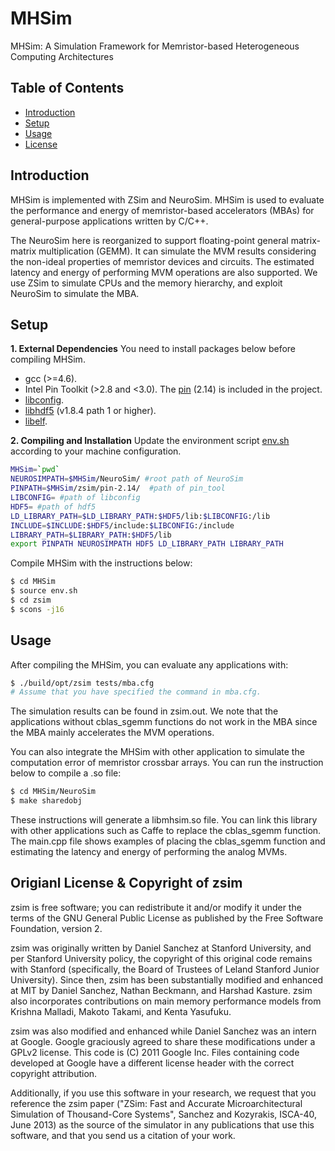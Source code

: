 # MHSim

MHSim: A Simulation Framework for Memristor-based Heterogeneous Computing Architectures

## Table of Contents

- [Introduction](#Introduction)
- [Setup](#Setup)
- [Usage](#usage)
- [License](#origianl-license--copyright-of-zsim)

## Introduction

MHSim is implemented with ZSim and NeuroSim. MHSim is used to evaluate the performance and energy of memristor-based accelerators (MBAs) for general-purpose applications written by C/C++.

The NeuroSim here is reorganized to support floating-point general matrix-matrix multiplication (GEMM). It can simulate the MVM results considering the non-ideal properties of memristor devices and circuits. The estimated latency and energy of performing MVM operations are also supported. We use ZSim to simulate CPUs and the memory hierarchy, and exploit NeuroSim to simulate the MBA.


## Setup

**1. External Dependencies**
You need to install packages below before compiling MHSim.
- gcc (>=4.6).
- Intel Pin Toolkit (>2.8 and <3.0). The [pin](https://github.com/burymyname/pin-2.14) (2.14) is included in the project. 
- [libconfig](http://www.hyperrealm.com/libconfig).
- [libhdf5](https://github.com/HDFGroup/hdf5) (v1.8.4 path 1 or higher).
- [libelf](https://github.com/WolfgangSt/libelf).


**2. Compiling and Installation**
Update the environment script [env.sh](env.sh) according to your machine configuration.

```sh
MHSim=`pwd`
NEUROSIMPATH=$MHSim/NeuroSim/ #root path of NeuroSim
PINPATH=$MHSim/zsim/pin-2.14/  #path of pin_tool
LIBCONFIG= #path of libconfig
HDF5= #path of hdf5
LD_LIBRARY_PATH=$LD_LIBRARY_PATH:$HDF5/lib:$LIBCONFIG:/lib
INCLUDE=$INCLUDE:$HDF5/include:$LIBCONFIG:/include
LIBRARY_PATH=$LIBRARY_PATH:$HDF5/lib
export PINPATH NEUROSIMPATH HDF5 LD_LIBRARY_PATH LIBRARY_PATH
```

Compile MHSim with the instructions below:
```sh
$ cd MHSim
$ source env.sh
$ cd zsim
$ scons -j16
```

## Usage

After compiling the MHSim, you can evaluate any applications with: 

```sh
$ ./build/opt/zsim tests/mba.cfg
# Assume that you have specified the command in mba.cfg.
```

The simulation results can be found in zsim.out. We note that the applications without cblas_sgemm functions do not work in the MBA since the MBA mainly accelerates the MVM operations.

You can also integrate the MHSim with other application to simulate the computation error of memristor crossbar arrays. You can run the instruction below to compile a .so file:

```sh
$ cd MHSim/NeuroSim
$ make sharedobj
```
These instructions will generate a libmhsim.so file. You can link this library with other applications such as Caffe to replace the cblas_sgemm function. The main.cpp file shows examples of placing the cblas_sgemm function and estimating the latency and energy of performing the analog MVMs.

## Origianl License & Copyright of zsim

zsim is free software; you can redistribute it and/or modify it under the terms of the GNU General Public License as published by the Free Software Foundation, version 2.

zsim was originally written by Daniel Sanchez at Stanford University, and per Stanford University policy, the copyright of this original code remains with Stanford (specifically, the Board of Trustees of Leland Stanford Junior University). Since then, zsim has been substantially modified and enhanced at MIT by Daniel Sanchez, Nathan Beckmann, and Harshad Kasture. zsim also incorporates contributions on main memory performance models from Krishna Malladi, Makoto Takami, and Kenta Yasufuku.

zsim was also modified and enhanced while Daniel Sanchez was an intern at Google. Google graciously agreed to share these modifications under a GPLv2 license. This code is (C) 2011 Google Inc. Files containing code developed at Google have a different license header with the correct copyright attribution.

Additionally, if you use this software in your research, we request that you reference the zsim paper ("ZSim: Fast and Accurate Microarchitectural Simulation of Thousand-Core Systems", Sanchez and Kozyrakis, ISCA-40, June 2013) as the source of the simulator in any publications that use this software, and that you send us a citation of your work.
